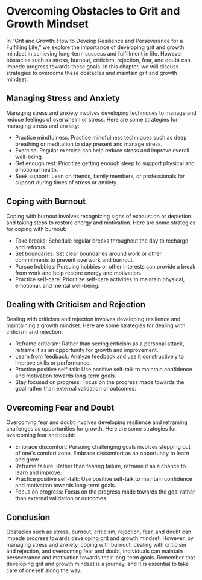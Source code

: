 Overcoming Obstacles to Grit and Growth Mindset
========================================================

In "Grit and Growth: How to Develop Resilience and Perseverance for a Fulfilling Life," we explore the importance of developing grit and growth mindset in achieving long-term success and fulfillment in life. However, obstacles such as stress, burnout, criticism, rejection, fear, and doubt can impede progress towards these goals. In this chapter, we will discuss strategies to overcome these obstacles and maintain grit and growth mindset.

Managing Stress and Anxiety
---------------------------

Managing stress and anxiety involves developing techniques to manage and reduce feelings of overwhelm or stress. Here are some strategies for managing stress and anxiety:

* Practice mindfulness: Practice mindfulness techniques such as deep breathing or meditation to stay present and manage stress.
* Exercise: Regular exercise can help reduce stress and improve overall well-being.
* Get enough rest: Prioritize getting enough sleep to support physical and emotional health.
* Seek support: Lean on friends, family members, or professionals for support during times of stress or anxiety.

Coping with Burnout
-------------------

Coping with burnout involves recognizing signs of exhaustion or depletion and taking steps to restore energy and motivation. Here are some strategies for coping with burnout:

* Take breaks: Schedule regular breaks throughout the day to recharge and refocus.
* Set boundaries: Set clear boundaries around work or other commitments to prevent overwork and burnout.
* Pursue hobbies: Pursuing hobbies or other interests can provide a break from work and help restore energy and motivation.
* Practice self-care: Prioritize self-care activities to maintain physical, emotional, and mental well-being.

Dealing with Criticism and Rejection
------------------------------------

Dealing with criticism and rejection involves developing resilience and maintaining a growth mindset. Here are some strategies for dealing with criticism and rejection:

* Reframe criticism: Rather than seeing criticism as a personal attack, reframe it as an opportunity for growth and improvement.
* Learn from feedback: Analyze feedback and use it constructively to improve skills or performance.
* Practice positive self-talk: Use positive self-talk to maintain confidence and motivation towards long-term goals.
* Stay focused on progress: Focus on the progress made towards the goal rather than external validation or outcomes.

Overcoming Fear and Doubt
-------------------------

Overcoming fear and doubt involves developing resilience and reframing challenges as opportunities for growth. Here are some strategies for overcoming fear and doubt:

* Embrace discomfort: Pursuing challenging goals involves stepping out of one's comfort zone. Embrace discomfort as an opportunity to learn and grow.
* Reframe failure: Rather than fearing failure, reframe it as a chance to learn and improve.
* Practice positive self-talk: Use positive self-talk to maintain confidence and motivation towards long-term goals.
* Focus on progress: Focus on the progress made towards the goal rather than external validation or outcomes.

Conclusion
----------

Obstacles such as stress, burnout, criticism, rejection, fear, and doubt can impede progress towards developing grit and growth mindset. However, by managing stress and anxiety, coping with burnout, dealing with criticism and rejection, and overcoming fear and doubt, individuals can maintain perseverance and motivation towards their long-term goals. Remember that developing grit and growth mindset is a journey, and it is essential to take care of oneself along the way.

